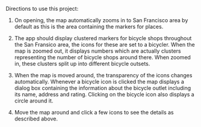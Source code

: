 Directions to use this project:
1. On opening, the map automatically zooms in to San Francisco area by default as this is the area containing the markers for places.

2. The app should display clustered markers for bicycle shops throughout the San Fransico area, the icons for these are set to a bicycler. When the map is zoomed out, it displays numbers which are actually clusters representing the number of bicycle shops around there. When zoomed in, these clusters split up into different bicycle outsets.

3. When the map is moved around, the transparency of the icons changes automatically. Whenever a bicycle icon is clicked the map displays a dialog box containing the information about the bicycle outlet including its name, address and rating. Clicking on the bicycle icon also displays a circle around it.

4. Move the map around and click a few icons to see the details as described above.